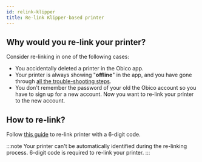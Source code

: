```yaml
---
id: relink-klipper
title: Re-link Klipper-based printer
---
```


## Why would you re-link your printer?

Consider re-linking in one of the following cases:

* You accidentally deleted a printer in the Obico app.
* Your printer is always showing "**offline**" in the app, and you have gone through [all the trouble-shooting steps](/docs/user-guides/troubleshoot-server-connection-issues).
* You don't remember the password of your old the Obico account so you have to sign up for a new account. Now you want to re-link your printer to the new account.

## How to re-link?

Follow [this guide](/docs/user-guides/octoprint-plugin-setup-manual-link/) to re-link printer with a 6-digit code.

:::note
Your printer can't be automatically identified during the re-linking process. 6-digit code is required to re-link your printer.
:::